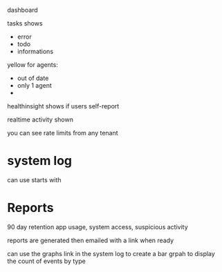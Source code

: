 dashboard

tasks shows 
- error
- todo
- informations

yellow for agents: 
- out of date
- only 1 agent
- 

healthinsight shows if users self-report

realtime activity shown

you can see rate limits from any tenant
# system log
can use starts with
# Reports
90 day retention
app usage, system access, suspicious activity

reports are generated then emailed with a link when ready


can use the graphs link in the system log to create a bar grpah to display the count of events by type


